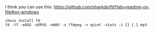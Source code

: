 I think you can use this: https://github.com/sharkdp/fd?tab=readme-ov-file#on-windows

    choco install fd
    fd -tf -eOGG -eOPUS -eWAV -x ffmpeg -v quiet -stats -i {} {.}.mp3
